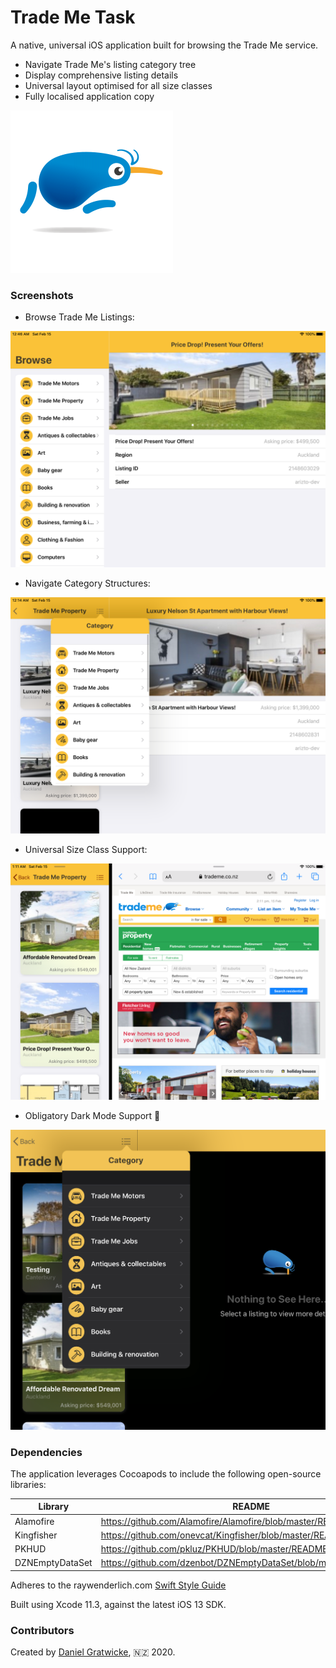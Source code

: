 # Trade Me Task

A native, universal iOS application built for browsing the Trade Me service.

  - Navigate Trade Me's listing category tree
  - Display comprehensive listing details
  - Universal layout optimised for all size classes
  - Fully localised application copy

![kevin](https://github.com/MrMCandR/Trade-Me-Task/blob/master/screenshots/kevin.png)

### Screenshots

- Browse Trade Me Listings:

![Browse Listings!](https://github.com/MrMCandR/Trade-Me-Task/blob/master/screenshots/browse_listings.png)

- Navigate Category Structures:

![Navigate Categories!](https://github.com/MrMCandR/Trade-Me-Task/blob/master/screenshots/sub_categories.png)

- Universal Size Class Support:

![Universal Size Classes!](https://github.com/MrMCandR/Trade-Me-Task/blob/master/screenshots/size_classes.png)

- Obligatory Dark Mode Support 🌙

![Dark Mode FTW](https://github.com/MrMCandR/Trade-Me-Task/blob/master/screenshots/dark_mode.png)

### Dependencies

The application leverages Cocoapods to include the following open-source libraries:

| Library | README |
| ------ | ------ |
| Alamofire | <https://github.com/Alamofire/Alamofire/blob/master/README.md> |
| Kingfisher | <https://github.com/onevcat/Kingfisher/blob/master/README.md> |
| PKHUD | <https://github.com/pkluz/PKHUD/blob/master/README.md> |
| DZNEmptyDataSet | <https://github.com/dzenbot/DZNEmptyDataSet/blob/master/README.md> |

Adheres to the raywenderlich.com [Swift Style Guide](https://github.com/raywenderlich/swift-style-guide)

Built using Xcode 11.3, against the latest iOS 13 SDK.

### Contributors

Created by [Daniel Gratwicke](https://www.linkedin.com/in/daniel-gratwicke/), 🇳🇿 2020.
